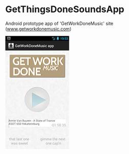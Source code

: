 # GetThingsDoneSoundsApp
Android prototype app of 'GetWorkDoneMusic' site (www.getworkdonemusic.com)

![Screenshot](https://github.com/vfdev-5/GetThingsDoneSoundsApp/blob/master/Screenshot.png)
